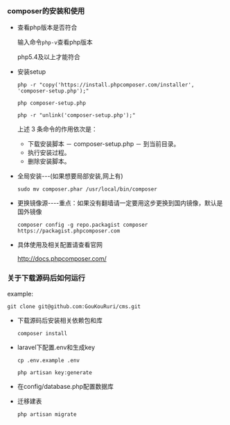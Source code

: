 ### composer的安装和使用

- 查看php版本是否符合

  输入命令```php-v```查看php版本
  
  php5.4及以上才能符合
  
- 安装setup

  ```php -r "copy('https://install.phpcomposer.com/installer', 'composer-setup.php');"```
  
  ```php composer-setup.php```
  
  ```php -r "unlink('composer-setup.php');"```
  
  上述 3 条命令的作用依次是：
  
  - 下载安装脚本 － composer-setup.php － 到当前目录。
  - 执行安装过程。
  - 删除安装脚本。
  
- 全局安装---(如果想要局部安装,网上有)

  ```sudo mv composer.phar /usr/local/bin/composer```
  
- 更换镜像源----重点：如果没有翻墙请一定要用这步更换到国内镜像，默认是国外镜像
  
    ```composer config -g repo.packagist composer https://packagist.phpcomposer.com```
    
- 具体使用及相关配置请查看官网

   http://docs.phpcomposer.com/
   
### 关于下载源码后如何运行

example:

   ```git clone git@github.com:GouKouRuri/cms.git```
  

- 下载源码后安装相关依赖包和库
 
   ```composer install```
   
- laravel下配置.env和生成key

   ```cp .env.example .env```
   
   ```php artisan key:generate```
   
- 在config/database.php配置数据库
- 迁移建表

  ```php artisan migrate```

  